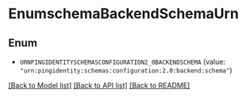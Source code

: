 # EnumschemaBackendSchemaUrn

## Enum


* `URNPINGIDENTITYSCHEMASCONFIGURATION2_0BACKENDSCHEMA` (value: `"urn:pingidentity:schemas:configuration:2.0:backend:schema"`)


[[Back to Model list]](../README.md#documentation-for-models) [[Back to API list]](../README.md#documentation-for-api-endpoints) [[Back to README]](../README.md)


